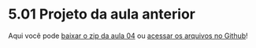 # 5.01 Projeto da aula anterior

Aqui você pode [baixar o zip da aula 04](https://github.com/alura-cursos/curso-node-oauth/archive/refs/heads/aula_4.zip) ou [acessar os arquivos no Github](https://github.com/alura-cursos/curso-node-oauth/tree/aula_4)!